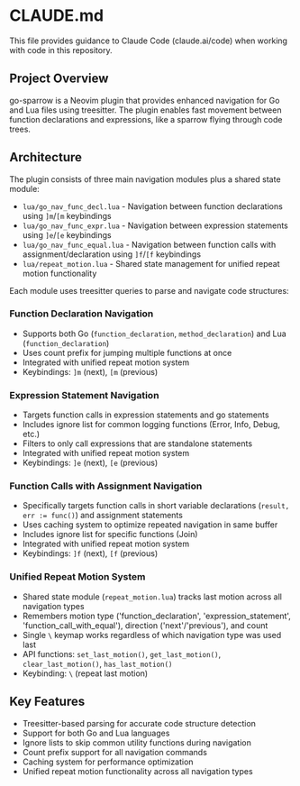 # CLAUDE.md

This file provides guidance to Claude Code (claude.ai/code) when working with code in this repository.

## Project Overview

go-sparrow is a Neovim plugin that provides enhanced navigation for Go and Lua files using treesitter. The plugin enables fast movement between function declarations and expressions, like a sparrow flying through code trees.

## Architecture

The plugin consists of three main navigation modules plus a shared state module:

- `lua/go_nav_func_decl.lua` - Navigation between function declarations using `]m`/`[m` keybindings
- `lua/go_nav_func_expr.lua` - Navigation between expression statements using `]e`/`[e` keybindings  
- `lua/go_nav_func_equal.lua` - Navigation between function calls with assignment/declaration using `]f`/`[f` keybindings
- `lua/repeat_motion.lua` - Shared state management for unified repeat motion functionality

Each module uses treesitter queries to parse and navigate code structures:

### Function Declaration Navigation
- Supports both Go (`function_declaration`, `method_declaration`) and Lua (`function_declaration`) 
- Uses count prefix for jumping multiple functions at once
- Integrated with unified repeat motion system
- Keybindings: `]m` (next), `[m` (previous)

### Expression Statement Navigation  
- Targets function calls in expression statements and go statements
- Includes ignore list for common logging functions (Error, Info, Debug, etc.)
- Filters to only call expressions that are standalone statements
- Integrated with unified repeat motion system
- Keybindings: `]e` (next), `[e` (previous)

### Function Calls with Assignment Navigation
- Specifically targets function calls in short variable declarations (`result, err := func()`) and assignment statements
- Uses caching system to optimize repeated navigation in same buffer
- Includes ignore list for specific functions (Join)
- Integrated with unified repeat motion system
- Keybindings: `]f` (next), `[f` (previous)

### Unified Repeat Motion System
- Shared state module (`repeat_motion.lua`) tracks last motion across all navigation types
- Remembers motion type ('function_declaration', 'expression_statement', 'function_call_with_equal'), direction ('next'/'previous'), and count
- Single `\` keymap works regardless of which navigation type was used last
- API functions: `set_last_motion()`, `get_last_motion()`, `clear_last_motion()`, `has_last_motion()`
- Keybinding: `\` (repeat last motion)

## Key Features

- Treesitter-based parsing for accurate code structure detection
- Support for both Go and Lua languages
- Ignore lists to skip common utility functions during navigation
- Count prefix support for all navigation commands
- Caching system for performance optimization
- Unified repeat motion functionality across all navigation types